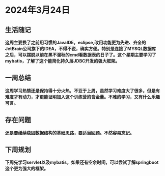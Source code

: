 # 2024年3月24日

## 生活随记

**这周主要换了之前用习惯的JavaIDE，eclipse,改用功能更为先进、齐全的JetBrain公司旗下的IDEA，不得不说，确实方便。特别是连接了MYSQL数据库之后，可以摆脱以前在黑不溜秋的cmd看数据表的日子了。这个星期主要学习了mybatis，了解了这个能简化持久层JDBC开发的强大框架。**

## 一周总结

**这周学习热情还是保持得十分火热，不亚于上周，虽然学习难度大了很多，但是有难度才有动力，才更能证明加入这个训练营的含金量。不难的学习，又有什么乐趣可言。**

## 存在问题

**还是要继续稳固数据结构的基础思路，要适当回顾。不然容易忘记。**

## 下周规划

**下周先学习servlet以及mybatis，如果还有空余时间，可以尝试了解springboot这个更为强大的框架。**



